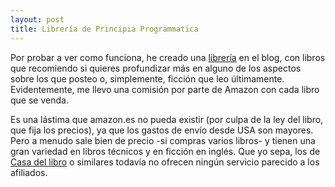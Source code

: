 ```yaml
---
layout: post
title: Librería de Principia Programmatica
---
```


Por probar a ver como funciona, he creado una [librería](/librería) en el blog, con libros que recomiendo si quieres profundizar más en alguno de los aspectos sobre los que posteo o, simplemente, ficción que leo últimamente. Evidentemente, me llevo una comisión por parte de Amazon con cada libro que se venda.

Es una lástima que amazon.es no pueda existir (por culpa de la ley del libro, que fija los precios), ya que los gastos de envío desde USA son mayores. Pero a menudo sale bien de precio -si compras varios libros- y tienen una gran variedad en libros técnicos y en ficción en inglés. Que yo sepa, los de [Casa del libro](http://www.casadellibro.com/) o similares todavía no ofrecen ningún servicio parecido a los afiliados.
